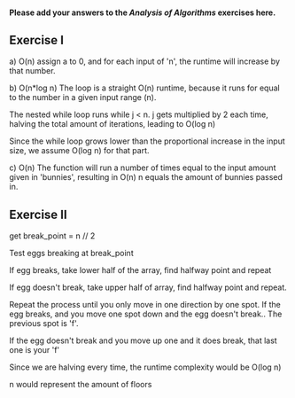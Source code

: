 #### Please add your answers to the ***Analysis of  Algorithms*** exercises here.

## Exercise I

a) O(n)
assign a to 0, and for each input of 'n', the runtime will increase by that number.


b) O(n*log n)
The loop is a straight O(n) runtime, because it runs for equal to the number in a given input range (n).

The nested while loop runs while j < n. j gets multiplied by 2 each time, halving the total amount of iterations, leading to O(log n)

Since the while loop grows lower than the proportional increase in the input size, we assume O(log n) for that part.


c) O(n)
The function will run a number of times equal to the input amount given in 'bunnies', resulting in O(n) n equals the amount of bunnies passed in.


## Exercise II

get break_point = n // 2

Test eggs breaking at break_point

If egg breaks, take lower half of the array, find halfway point and repeat

If egg doesn't break, take upper half of array, find halfway point and repeat.

Repeat the process until you only move in one direction by one spot. If the egg breaks, and you move one spot down and the egg doesn't break.. The previous spot is 'f'.

If the egg doesn't break and you move up one and it does break, that last one is your 'f'

Since we are halving every time, the runtime complexity would be O(log n)

n would represent the amount of floors